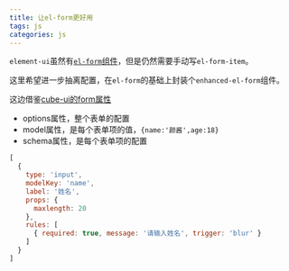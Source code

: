 ```yaml
---
title: 让el-form更好用
tags: js
categories: js
---
```


`element-ui`虽然有[`el-form`组件](https://element.eleme.cn/#/zh-CN/component/form)，但是仍然需要手动写`el-form-item`。

这里希望进一步抽离配置，在`el-form`的基础上封装个`enhanced-el-form`组件。

这边借鉴[cube-ui的form属性](https://didi.github.io/cube-ui/#/en-US/docs/form)

- options属性，整个表单的配置
- model属性，是每个表单项的值，`{name:'颜酱',age:18}`
- schema属性，是每个表单项的配置

```js
[
  {
    type: 'input',
    modelKey: 'name',
    label: '姓名',
    props: {
      maxlength: 20
    },
    rules: [
      { required: true, message: '请输入姓名', trigger: 'blur' }
    ]
  }
]
```



